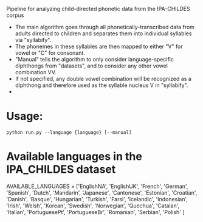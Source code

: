 Pipeline for analyzing child-directed phonetic data from the IPA-CHILDES corpus
- The main algorithm goes through all phonetically-transcribed data from adults directed to children and separates them into individual syllables via "syllabify".
- The phonemes in these syllables are then mapped to either "V" for vowel or "C" for consonant.
- "Manual" tells the algorithm to only consider language-specific diphthongs from "datasets", and to consider any other vowel combination VV.
- If not specified, any double vowel combination will be recognized as a diphthong and therefore used as the syllable nucleus V in "syllabify".
- 
# Usage:
    python run.py --language {language} [--manual]

# Available languages in the IPA_CHILDES dataset
AVAILABLE_LANGUAGES = ['EnglishNA', 'EnglishUK', 'French', 'German', 'Spanish', 'Dutch', 'Mandarin',
'Japanese', 'Cantonese', 'Estonian', 'Croatian', 'Danish', 'Basque', 'Hungarian', 
'Turkish', 'Farsi', 'Icelandic', 'Indonesian', 'Irish', 'Welsh', 'Korean', 'Swedish', 'Norwegian',
'Quechua', 'Catalan', 'Italian', 'PortuguesePt', 'PortugueseBr', 'Romanian', 'Serbian', 'Polish'
]
